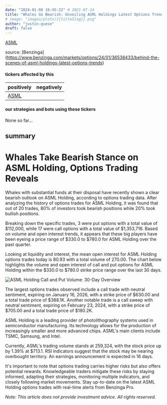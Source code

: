 ```yaml
---
date: "2024-01-08 16:45:32" # 2021-07-14
title: "Whales Go Bearish: Unveiling ASML Holdings Latest Options Trends"
# image: "images/plots/{{titleSlag}}.png"
author: "justin-guese"
draft: false
---
```

<a href='https://finance.yahoo.com/quote/ASML' target='_blank'>ASML</a> 

source: [Benzinga](<a href='https://www.benzinga.com/markets/options/24/01/36538433/behind-the-scenes-of-asml-holdings-latest-options-trends' target='_blank'>https://www.benzinga.com/markets/options/24/01/36538433/behind-the-scenes-of-asml-holdings-latest-options-trends</a>)

#### tickers affected by this

| positively | negatively |
|------------|------------
| <a href='https://finance.yahoo.com/quote/ASML' target='_blank'>ASML</a> |  |

#### our strategies and bots using these tickers

None so far...

## summary

# Whales Take Bearish Stance on ASML Holding, Options Trading Reveals

Whales with substantial funds at their disposal have recently shown a clear bearish outlook on ASML Holding, according to options trading data. After analyzing the history of options trades for ASML Holding, it was found that out of 20 trades, 80% of investors took bearish positions while 20% took bullish positions.

Breaking down the specific trades, 3 were put options with a total value of $112,000, while 17 were call options with a total value of $1,353,716. Based on volume and open interest trends, it appears that these big players have been eyeing a price range of $330.0 to $780.0 for ASML Holding over the past quarter.

Looking at liquidity and interest, the mean open interest for ASML Holding options trades today is 80.93 with a total volume of 270.00. The chart below highlights the volume and open interest of call and put options for ASML Holding within the $330.0 to $780.0 strike price range over the last 30 days.

![ASML Holding Call and Put Volume: 30-Day Overview](https://images.benzinga.com/files/imagecache/1024x768xUP/images/story/2012/asmloption.png)

The largest options trades observed include a call trade with neutral sentiment, expiring on January 16, 2026, with a strike price of $630.00 and a total trade price of $388.1K. Another notable trade is a call sweep with neutral sentiment, expiring on February 23, 2024, with a strike price of $705.00 and a total trade price of $180.2K.

ASML Holding is a leading provider of photolithography systems used in semiconductor manufacturing. Its technology allows for the production of increasingly smaller and more advanced chips. ASML's main clients include TSMC, Samsung, and Intel.

Currently, ASML's trading volume stands at 259,324, with the stock price up by 1.39% at $713.1. RSI indicators suggest that the stock may be nearing overbought territory. An earnings announcement is expected in 16 days.

It's important to note that options trading carries higher risks but also offers potential rewards. Knowledgeable traders mitigate these risks by staying informed, adapting their strategies, monitoring multiple indicators, and closely following market movements. Stay up-to-date on the latest ASML Holding options trades with real-time alerts from Benzinga Pro.

*Note: This article does not provide investment advice. All rights reserved.*
